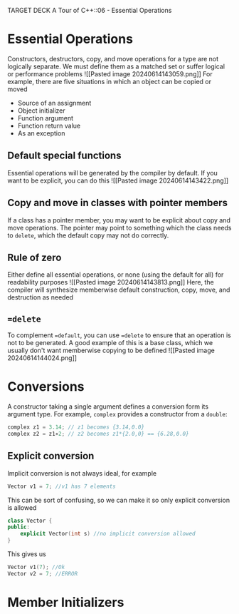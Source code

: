 TARGET DECK
A Tour of C++::06 - Essential Operations

# Essential Operations <!--fc-->
Constructors, destructors, copy, and move operations for a type are not logically separate. We must define them as a matched set or suffer logical or performance problems
![[Pasted image 20240614143059.png]]
For example, there are five situations in which an object can be copied or moved
- Source of an assignment
- Object initializer
- Function argument
- Function return value
- As an exception
<!--ID: 1718397755633-->


## Default special functions <!--fc-->
Essential operations will be generated by the compiler by default. If you want to be explicit, you can do this
![[Pasted image 20240614143422.png]]
<!--ID: 1718397755637-->


## Copy and move in classes with pointer members <!--fc-->
If a class has a pointer member, you may want to be explicit about copy and move operations. The pointer may point to something which the class needs to `delete`, which the default copy may not do correctly.
<!--ID: 1718397755641-->


## Rule of zero <!--fc-->
Either define all essential operations, or none (using the default for all) for readability purposes
![[Pasted image 20240614143813.png]]
Here, the compiler will synthesize memberwise default construction, copy, move, and destruction as needed
<!--ID: 1718397755645-->


## `=delete` <!--fc-->
To complement `=default`, you can use `=delete` to ensure that an operation is not to be generated.
A good example of this is a base class, which we usually don't want memberwise copying to be defined
![[Pasted image 20240614144024.png]]
<!--ID: 1718397755650-->

# Conversions <!--fc-->
A constructor taking a single argument defines a conversion form its argument type. 
For example, `complex` provides a constructor from a `double`:
```C++
complex z1 = 3.14; // z1 becomes {3.14,0.0}
complex z2 = z1∗2; // z2 becomes z1*{2.0,0} == {6.28,0.0}
```

## Explicit conversion <!--fc-->
Implicit conversion is not always ideal, for example
```C++
Vector v1 = 7; //v1 has 7 elements
```
This can be sort of confusing, so we can make it so only explicit conversion is allowed
```C++
class Vector {
public:
	explicit Vector(int s) //no implicit conversion allowed
}
```
This gives us
```C++
Vector v1(7); //Ok
Vector v2 = 7; //ERROR
```


# Member Initializers